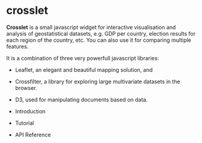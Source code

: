 crosslet
========

**Crosslet** is a small javascript widget for interactive visualisation and analysis of geostatistical datasets, e.g. GDP per country, election results for each region of the country, etc. You can also use it for comparing multiple features.

It is a combination of three very powerfull javascript libraries:
* Leaflet, an elegant and beautiful mapping solution, and
* Crossfilter, a library for exploring large multivariate datasets in the browser.
* D3, used for manipulating documents based on data.

* Introduction
* Tutorial
* API Reference
